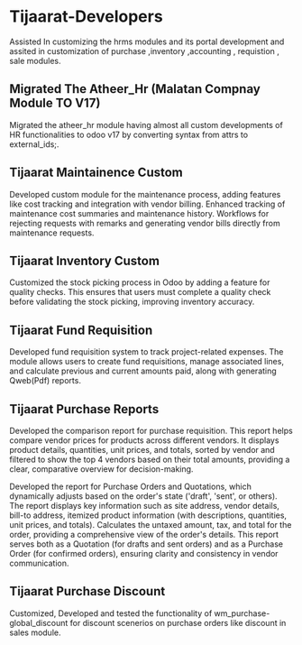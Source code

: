 # Tijaarat-Developers
Assisted In customizing the hrms modules and its portal development and assited in customization of purchase ,inventory ,accounting , requistion , sale modules. 

## Migrated The Atheer_Hr (Malatan Compnay Module TO V17)
Migrated the atheer_hr module having almost all custom developments of HR functionalities to odoo v17 by converting syntax from attrs to external_ids;.  

## Tijaarat Maintainence Custom
Developed  custom  module for the maintenance process, adding features like cost tracking and integration with vendor billing. Enhanced tracking of maintenance cost summaries and maintenance history. Workflows for rejecting requests with remarks and generating vendor bills directly from maintenance requests.

## Tijaarat Inventory Custom 
Customized the stock picking process in Odoo by adding a feature for quality checks. This ensures that users must complete a quality check before validating the stock picking, improving inventory accuracy.

## Tijaarat Fund Requisition 
Developed fund requisition system to track project-related expenses. The module allows users to create fund requisitions, manage associated lines, and calculate previous and current amounts paid, along with generating Qweb(Pdf) reports.

## Tijaarat Purchase Reports
Developed the comparison report for purchase requisition. This report helps compare vendor prices for products across different vendors. It displays product details, quantities, unit prices, and totals, sorted by vendor and filtered to show the top 4 vendors based on their total amounts, providing a clear, comparative overview for decision-making.

Developed the report for Purchase Orders and Quotations, which dynamically adjusts based on the order's state ('draft', 'sent', or others). The report displays key information such as site address, vendor details, bill-to address, itemized product information (with descriptions, quantities, unit prices, and totals). Calculates the untaxed amount, tax, and total for the order, providing a comprehensive view of the order's details. This report serves both as a Quotation (for drafts and sent orders) and as a Purchase Order (for confirmed orders), ensuring clarity and consistency in vendor communication.

## Tijaarat Purchase Discount
Customized, Developed and tested the functionality of wm_purchase-global_discount for discount scenerios on purchase orders like discount in sales module.
